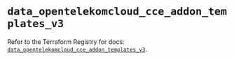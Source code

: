 # `data_opentelekomcloud_cce_addon_templates_v3`

Refer to the Terraform Registry for docs: [`data_opentelekomcloud_cce_addon_templates_v3`](https://registry.terraform.io/providers/opentelekomcloud/opentelekomcloud/1.36.28/docs/data-sources/cce_addon_templates_v3).
